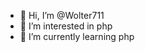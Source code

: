 - 👋 Hi, I’m @Wolter711
- 👀 I’m interested in php
- 🌱 I’m currently learning php


<!---
Wolter711/Wolter711 is a ✨ special ✨ repository because its `README.md` (this file) appears on your GitHub profile.
You can click the Preview link to take a look at your changes.
--->
